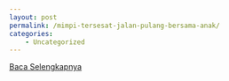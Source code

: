 ```yaml
---
layout: post
permalink: /mimpi-tersesat-jalan-pulang-bersama-anak/
categories:
    - Uncategorized
---
```


[Baca Selengkapnya](/05)